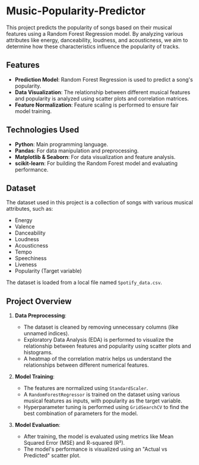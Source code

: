 # Music-Popularity-Predictor
This project predicts the popularity of songs based on their musical features using a Random Forest Regression model. By analyzing various attributes like energy, danceability, loudness, and acousticness, we aim to determine how these characteristics influence the popularity of tracks.

## Features
- **Prediction Model**: Random Forest Regression is used to predict a song's popularity.
- **Data Visualization**: The relationship between different musical features and popularity is analyzed using scatter plots and correlation matrices.
- **Feature Normalization**: Feature scaling is performed to ensure fair model training.

## Technologies Used
- **Python**: Main programming language.
- **Pandas**: For data manipulation and preprocessing.
- **Matplotlib & Seaborn**: For data visualization and feature analysis.
- **scikit-learn**: For building the Random Forest model and evaluating performance.

## Dataset
The dataset used in this project is a collection of songs with various musical attributes, such as:
- Energy
- Valence
- Danceability
- Loudness
- Acousticness
- Tempo
- Speechiness
- Liveness
- Popularity (Target variable)

The dataset is loaded from a local file named `Spotify_data.csv`.

## Project Overview

1. **Data Preprocessing**:  
   - The dataset is cleaned by removing unnecessary columns (like unnamed indices).
   - Exploratory Data Analysis (EDA) is performed to visualize the relationship between features and popularity using scatter plots and histograms.
   - A heatmap of the correlation matrix helps us understand the relationships between different numerical features.

2. **Model Training**:  
   - The features are normalized using `StandardScaler`.
   - A `RandomForestRegressor` is trained on the dataset using various musical features as inputs, with popularity as the target variable.
   - Hyperparameter tuning is performed using `GridSearchCV` to find the best combination of parameters for the model.

3. **Model Evaluation**:  
   - After training, the model is evaluated using metrics like Mean Squared Error (MSE) and R-squared (R²).
   - The model's performance is visualized using an "Actual vs Predicted" scatter plot.

